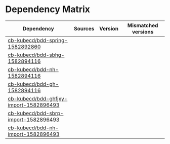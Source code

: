 # Dependency Matrix

Dependency | Sources | Version | Mismatched versions
---------- | ------- | ------- | -------------------
[cb-kubecd/bdd-spring-1582892860](https://github.com/cb-kubecd/bdd-spring-1582892860.git) |  | []() | 
[cb-kubecd/bdd-sbhg-1582894116](https://github.com/cb-kubecd/bdd-sbhg-1582894116.git) |  | []() | 
[cb-kubecd/bdd-nh-1582894116](https://github.com/cb-kubecd/bdd-nh-1582894116.git) |  | []() | 
[cb-kubecd/bdd-gh-1582894116](https://github.com/cb-kubecd/bdd-gh-1582894116.git) |  | []() | 
[cb-kubecd/bdd-ghfjxy-import-1582896493](https://github.com/cb-kubecd/bdd-ghfjxy-import-1582896493.git) |  | []() | 
[cb-kubecd/bdd-sbrp-import-1582896493](https://github.com/cb-kubecd/bdd-sbrp-import-1582896493.git) |  | []() | 
[cb-kubecd/bdd-nh-import-1582896493](https://github.com/cb-kubecd/bdd-nh-import-1582896493.git) |  | []() | 
